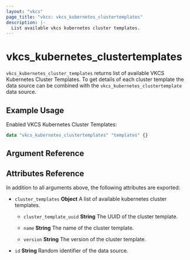 ```yaml
---
layout: "vkcs"
page_title: "vkcs: vkcs_kubernetes_clustertemplates"
description: |-
  List available vkcs kubernetes cluster templates.
---
```


# vkcs_kubernetes_clustertemplates

`vkcs_kubernetes_cluster_templates` returns list of available VKCS Kubernetes Cluster Templates. To get details of each cluster template the data source can be combined with the `vkcs_kubernetes_clustertemplate` data source.

## Example Usage

Enabled VKCS Kubernetes Cluster Templates:
```terraform
data "vkcs_kubernetes_clustertemplates" "templates" {}
```
## Argument Reference

## Attributes Reference
In addition to all arguments above, the following attributes are exported:
- `cluster_templates` **Object** A list of available kubernetes cluster templates.
  - `cluster_template_uuid` **String** The UUID of the cluster template.

  - `name` **String** The name of the cluster template.

  - `version` **String** The version of the cluster template.

- `id` **String** Random identifier of the data source.


